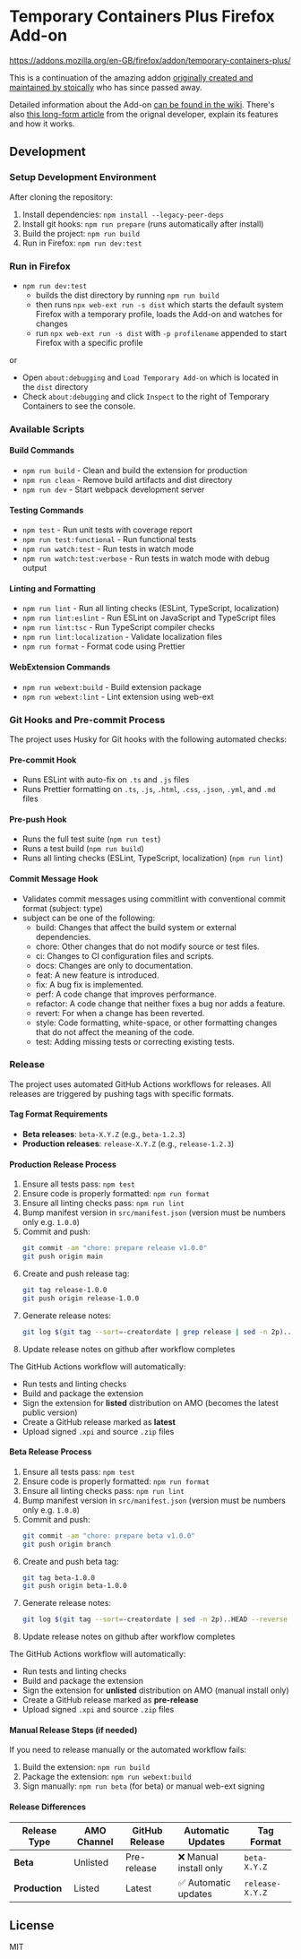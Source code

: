 # Temporary Containers Plus Firefox Add-on

https://addons.mozilla.org/en-GB/firefox/addon/temporary-containers-plus/

This is a continuation of the amazing addon [originally created and maintained by stoically](https://github.com/stoically/temporary-containers) who has since passed away.

Detailed information about the Add-on [can be found in the wiki](https://github.com/GodKratos/temporary-containers/wiki). There's also [this long-form article](https://medium.com/@stoically/enhance-your-privacy-in-firefox-with-temporary-containers-33925cd6cd21) from the orignal developer, explain its features and how it works.

## Development

### Setup Development Environment

After cloning the repository:

1. Install dependencies: `npm install --legacy-peer-deps`
2. Install git hooks: `npm run prepare` (runs automatically after install)
3. Build the project: `npm run build`
4. Run in Firefox: `npm run dev:test`

### Run in Firefox

- `npm run dev:test`
  - builds the dist directory by running `npm run build`
  - then runs `npx web-ext run -s dist` which starts the default system Firefox with a temporary profile, loads the Add-on and watches for changes
  - run `npx web-ext run -s dist` with `-p profilename` appended to start Firefox with a specific profile

or

- Open `about:debugging` and `Load Temporary Add-on` which is located in the `dist` directory
- Check `about:debugging` and click `Inspect` to the right of Temporary Containers to see the console.

### Available Scripts

#### Build Commands

- `npm run build` - Clean and build the extension for production
- `npm run clean` - Remove build artifacts and dist directory
- `npm run dev` - Start webpack development server

#### Testing Commands

- `npm test` - Run unit tests with coverage report
- `npm run test:functional` - Run functional tests
- `npm run watch:test` - Run tests in watch mode
- `npm run watch:test:verbose` - Run tests in watch mode with debug output

#### Linting and Formatting

- `npm run lint` - Run all linting checks (ESLint, TypeScript, localization)
- `npm run lint:eslint` - Run ESLint on JavaScript and TypeScript files
- `npm run lint:tsc` - Run TypeScript compiler checks
- `npm run lint:localization` - Validate localization files
- `npm run format` - Format code using Prettier

#### WebExtension Commands

- `npm run webext:build` - Build extension package
- `npm run webext:lint` - Lint extension using web-ext

### Git Hooks and Pre-commit Process

The project uses Husky for Git hooks with the following automated checks:

#### Pre-commit Hook

- Runs ESLint with auto-fix on `.ts` and `.js` files
- Runs Prettier formatting on `.ts`, `.js`, `.html`, `.css`, `.json`, `.yml`, and `.md` files

#### Pre-push Hook

- Runs the full test suite (`npm run test`)
- Runs a test build (`npm run build`)
- Runs all linting checks (ESLint, TypeScript, localization) (`npm run lint`)

#### Commit Message Hook

- Validates commit messages using commitlint with conventional commit format (subject: type)
- subject can be one of the following:
  - build: Changes that affect the build system or external dependencies.
  - chore: Other changes that do not modify source or test files.
  - ci: Changes to CI configuration files and scripts.
  - docs: Changes are only to documentation.
  - feat: A new feature is introduced.
  - fix: A bug fix is implemented.
  - perf: A code change that improves performance.
  - refactor: A code change that neither fixes a bug nor adds a feature.
  - revert: For when a change has been reverted.
  - style: Code formatting, white-space, or other formatting changes that do not affect the meaning of the code.
  - test: Adding missing tests or correcting existing tests.

### Release

The project uses automated GitHub Actions workflows for releases. All releases are triggered by pushing tags with specific formats.

#### Tag Format Requirements

- **Beta releases**: `beta-X.Y.Z` (e.g., `beta-1.2.3`)
- **Production releases**: `release-X.Y.Z` (e.g., `release-1.2.3`)

#### Production Release Process

1. Ensure all tests pass: `npm test`
2. Ensure code is properly formatted: `npm run format`
3. Ensure all linting checks pass: `npm run lint`
4. Bump manifest version in `src/manifest.json` (version must be numbers only e.g. `1.0.0`)
5. Commit and push:
   ```bash
   git commit -am "chore: prepare release v1.0.0"
   git push origin main
   ```
6. Create and push release tag:
   ```bash
   git tag release-1.0.0
   git push origin release-1.0.0
   ```
7. Generate release notes:
   ```bash
   git log $(git tag --sort=-creatordate | grep release | sed -n 2p)..HEAD --reverse --pretty=format:%s | grep -E "(fix|feat|perf):"
   ```
8. Update release notes on github after workflow completes

The GitHub Actions workflow will automatically:

- Run tests and linting checks
- Build and package the extension
- Sign the extension for **listed** distribution on AMO (becomes the latest public version)
- Create a GitHub release marked as **latest**
- Upload signed `.xpi` and source `.zip` files

#### Beta Release Process

1. Ensure all tests pass: `npm test`
2. Ensure code is properly formatted: `npm run format`
3. Ensure all linting checks pass: `npm run lint`
4. Bump manifest version in `src/manifest.json` (version must be numbers only e.g. `1.0.0`)
5. Commit and push:
   ```bash
   git commit -am "chore: prepare beta v1.0.0"
   git push origin branch
   ```
6. Create and push beta tag:
   ```bash
   git tag beta-1.0.0
   git push origin beta-1.0.0
   ```
7. Generate release notes:
   ```bash
   git log $(git tag --sort=-creatordate | sed -n 2p)..HEAD --reverse --pretty=format:%s | grep -E "(fix|feat|perf):"
   ```
8. Update release notes on github after workflow completes

The GitHub Actions workflow will automatically:

- Run tests and linting checks
- Build and package the extension
- Sign the extension for **unlisted** distribution on AMO (manual install only)
- Create a GitHub release marked as **pre-release**
- Upload signed `.xpi` and source `.zip` files

#### Manual Release Steps (if needed)

If you need to release manually or the automated workflow fails:

1. Build the extension: `npm run build`
2. Package the extension: `npm run webext:build`
3. Sign manually: `npm run beta` (for beta) or manual web-ext signing

#### Release Differences

| Release Type   | AMO Channel | GitHub Release | Automatic Updates      | Tag Format      |
| -------------- | ----------- | -------------- | ---------------------- | --------------- |
| **Beta**       | Unlisted    | Pre-release    | ❌ Manual install only | `beta-X.Y.Z`    |
| **Production** | Listed      | Latest         | ✅ Automatic updates   | `release-X.Y.Z` |

## License

MIT
